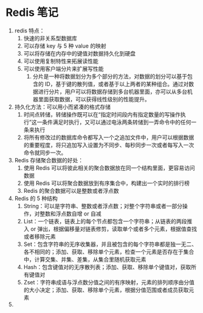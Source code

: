 # Redis 笔记

1. redis 特点：
   1. 快速的非关系型数据库
   2. 可以存储 key 与 5 种 value 的映射
   3. 可以将存储在内存中的键值对数据持久化到硬盘
   4. 可以使用复制特性来拓展读性能
   5. 可以使用客户端分片来扩展写性能
      1. 分片是一种将数据划分为多个部分的方法，对数据的划分可以基于包含的 ID，基于键的散列值，或者基于以上两者的某种组合。通过对数据进行分片，用户可以将数据存储到多台机器里面，亦可以从多台机器里面获取数据，可以获得线性级别的性能提升。
2. 持久化方法：可以用小而紧凑的格式存储
   1. 时间点转储，转储操作既可以在“指定时间段内有指定数量的写操作执行”这一条件满足时执行，又可以通过电泳两条转储到一弄命令中的任何一条来执行
   2. 将所有修改过的数据库命令都写入一个之追加文件中，用户可以根据数据的重要程度，将只追加写入设置为不同步、每秒同步一次或者每写入一次命令就同步一次。
3. Redis 存储聚合数据的好处：
   1. 使用 Redis 可以将彼此相关的聚合数据放在同一个结构里面，更容易访问数据
   2. 使用 Redis 可以将聚合数据放到有序集合中，构建出一个实时的排行榜
   3. Redis 的聚合数据可以是整数或者浮点数
4. Redis 的 5 种结构
   1. String：可以是字符串、整数或者浮点数；对整个字符串或者一部分操作，对整数和浮点数自增 or 自减
   2. List：一个链表，链表上的每个节点都包含一个字符串；从链表的两段推入 or 弹出，根据偏移量对链表修剪，读取单个或者多个元素，根据值查找或者移除元素
   3. Set：包含字符串的无序收集器，并且被包含的每个字符串都是独一无二、各不相同的；添加、获取、移除单个元素，检查一个元素是否存在于集合中，计算交集、并集、差集，从集合里随机获取元素
   4. Hash：包含键值对的无序散列表；添加、获取、移除单个键值对，获取所有键值对
   5. Zset：字符串成语与浮点数分值之间的有序映射，元素的排列顺序由分值的大小决定；添加、获取、移除单个元素，根据分值范围或者成员获取元素
5. ​